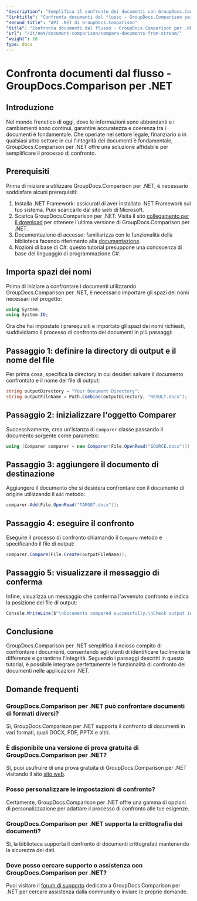 ```yaml
---
"description": "Semplifica il confronto dei documenti con GroupDocs.Comparison per .NET. Confronta i documenti senza sforzo e garantisci la precisione tra i file."
"linktitle": "Confronta documenti dal flusso - GroupDocs.Comparison per .NET"
"second_title": "API .NET di GroupDocs.Comparison"
"title": "Confronta documenti dal flusso - GroupDocs.Comparison per .NET"
"url": "/it/net/document-comparison/compare-documents-from-stream/"
"weight": 16
type: docs
---
```

# Confronta documenti dal flusso - GroupDocs.Comparison per .NET

## Introduzione
Nel mondo frenetico di oggi, dove le informazioni sono abbondanti e i cambiamenti sono continui, garantire accuratezza e coerenza tra i documenti è fondamentale. Che operiate nel settore legale, finanziario o in qualsiasi altro settore in cui l'integrità dei documenti è fondamentale, GroupDocs.Comparison per .NET offre una soluzione affidabile per semplificare il processo di confronto.
## Prerequisiti
Prima di iniziare a utilizzare GroupDocs.Comparison per .NET, è necessario soddisfare alcuni prerequisiti:
1. Installa .NET Framework: assicurati di aver installato .NET Framework sul tuo sistema. Puoi scaricarlo dal sito web di Microsoft.
2. Scarica GroupDocs.Comparison per .NET: Visita il sito [collegamento per il download](https://releases.groupdocs.com/comparison/net/) per ottenere l'ultima versione di GroupDocs.Comparison per .NET.
3. Documentazione di accesso: familiarizza con le funzionalità della biblioteca facendo riferimento alla [documentazione](https://tutorials.groupdocs.com/comparison/net/).
4. Nozioni di base di C#: questo tutorial presuppone una conoscenza di base del linguaggio di programmazione C#.

## Importa spazi dei nomi
Prima di iniziare a confrontare i documenti utilizzando GroupDocs.Comparison per .NET, è necessario importare gli spazi dei nomi necessari nel progetto:
```csharp
using System;
using System.IO;
```
Ora che hai impostato i prerequisiti e importato gli spazi dei nomi richiesti, suddividiamo il processo di confronto dei documenti in più passaggi:
## Passaggio 1: definire la directory di output e il nome del file
Per prima cosa, specifica la directory in cui desideri salvare il documento confrontato e il nome del file di output:
```csharp
string outputDirectory = "Your Document Directory";
string outputFileName = Path.Combine(outputDirectory, "RESULT.docx");
```
## Passaggio 2: inizializzare l'oggetto Comparer
Successivamente, crea un'istanza di `Comparer` classe passando il documento sorgente come parametro:
```csharp
using (Comparer comparer = new Comparer(File.OpenRead("SOURCE.docx")))
```
## Passaggio 3: aggiungere il documento di destinazione
Aggiungere il documento che si desidera confrontare con il documento di origine utilizzando il `Add` metodo:
```csharp
comparer.Add(File.OpenRead("TARGET.docx"));
```
## Passaggio 4: eseguire il confronto
Eseguire il processo di confronto chiamando il `Compare` metodo e specificando il file di output:
```csharp
comparer.Compare(File.Create(outputFileName));
```
## Passaggio 5: visualizzare il messaggio di conferma
Infine, visualizza un messaggio che conferma l'avvenuto confronto e indica la posizione del file di output:
```csharp
Console.WriteLine($"\nDocuments compared successfully.\nCheck output in {outputDirectory}.");
```

## Conclusione
GroupDocs.Comparison per .NET semplifica il noioso compito di confrontare i documenti, consentendo agli utenti di identificare facilmente le differenze e garantirne l'integrità. Seguendo i passaggi descritti in questo tutorial, è possibile integrare perfettamente le funzionalità di confronto dei documenti nelle applicazioni .NET.
## Domande frequenti
### GroupDocs.Comparison per .NET può confrontare documenti di formati diversi?
Sì, GroupDocs.Comparison per .NET supporta il confronto di documenti in vari formati, quali DOCX, PDF, PPTX e altri.
### È disponibile una versione di prova gratuita di GroupDocs.Comparison per .NET?
Sì, puoi usufruire di una prova gratuita di GroupDocs.Comparison per .NET visitando il sito [sito web](https://releases.groupdocs.com/).
### Posso personalizzare le impostazioni di confronto?
Certamente, GroupDocs.Comparison per .NET offre una gamma di opzioni di personalizzazione per adattare il processo di confronto alle tue esigenze.
### GroupDocs.Comparison per .NET supporta la crittografia dei documenti?
Sì, la biblioteca supporta il confronto di documenti crittografati mantenendo la sicurezza dei dati.
### Dove posso cercare supporto o assistenza con GroupDocs.Comparison per .NET?
Puoi visitare il [forum di supporto](https://forum.groupdocs.com/c/comparison/12) dedicato a GroupDocs.Comparison per .NET per cercare assistenza dalla community o inviare le proprie domande.